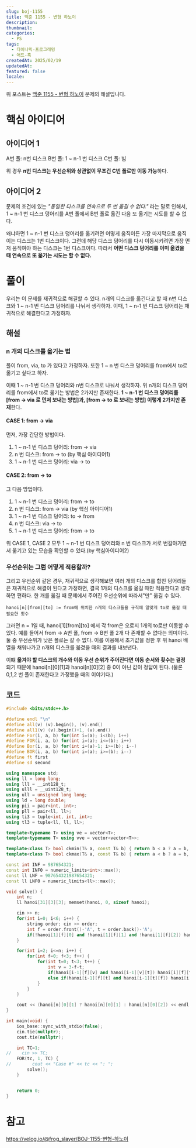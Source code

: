 ```yaml
---
slug: boj-1155
title: 백준 1155 - 변형 하노이
description: 
thumbnail: 
categories:
  - PS
tags:
  - 다이나믹-프로그래밍
  - 애드-혹
createdAt: 2025/02/19
updatedAt: 
featured: false
locale:
---
```

위 포스트는 [백준 1155 - 변형 하노이](https://www.acmicpc.net/problem/1155) 문제의 해셜입니다.

# 핵심 아이디어
## 아이디어 1
A번 폴: n번 디스크
B번 폴: 1 ~ n-1 번 디스크
C번 폴: 빔

위 경우 **n번 디스크는 우선순위와 상관없이 무조건 C번 폴로만 이동 가능**하다.

## 아이디어 2
문제의 조건에 있는 _"동일한 디스크를 연속으로 두 번 옮길 수 없다."_ 라는 말로 인해서,
1 ~ n-1 번 디스크 덩어리를 A번 폴에서 B번 폴로 옮긴 다음 또 옮기는 시도를 할 수 없다.

왜냐하면 1 ~ n-1 번 디스크 덩어리를 옮기려면 어떻게 움직이든 가장 마지막으로 움직이는 디스크는 1번 디스크이다. 그런데 해당 디스크 덩어리를 다시 이동시키려면 가장 먼저 움직여야 하는 디스크는 1번 디스크이다. 따라서 **어떤 디스크 덩어리를 이미 옮겼을 때 연속으로 또 옮기는 시도는 할 수 없다.**

# 풀이
우리는 이 문제를 재귀적으로 해결할 수 있다.
n개의 디스크를 옮긴다고 할 때 n번 디스크와 1 ~ n-1 번 디스크 덩어리를 나눠서 생각하자.
이때, 1 ~ n-1 번 디스크 덩어리는 재귀적으로 해결한다고 가정하자.
## 해설
### n 개의 디스크를 옮기는 법
폴이 from, via, to 가 있다고 가정하자.
또한 1 ~ n 번 디스크 덩어리를 from에서 to로 옮기고 싶다고 하자.

이때 1 ~ n-1 번 디스크 덩어리와 n번 디스크로 나눠서 생각하자. 위 n개의 디스크 덩어리를 from에서 to로 옮기는 방법은 2가지만 존재한다. 
**1 ~ n-1 번 디스크 덩어리를 [from → via 로 먼저 보내는 방법]과, [from → to 로 보내는 방법] 이렇게 2가지만 존재**한다.

#### CASE 1: from → via
먼저, 가장 간단한 방법이다.
1. 1 ~ n-1 번 디스크 덩어리: from → via 
2. n 번 디스크: from → to (by 핵심 아이디어1)
3. 1 ~ n-1 번 디스크 덩어리: via → to

#### CASE 2: from → to
그 다음 방법이다.
1. 1 ~ n-1 번 디스크 덩어리: from → to
2. n 번 디스크: from → via (by 핵심 아이디어1)
3. 1 ~ n-1 번 디스크 덩어리: to → from
4. n 번 디스크: via → to
5. 1 ~ n-1 번 디스크 덩어리: from → to



위 CASE 1, CASE 2 모두 1 ~ n-1 번 디스크 덩어리와 n 번 디스크가 서로 번갈아가면서 옮기고 있는 모습을 확인할 수 있다.(by 핵심아이디어2)

### 우선순위는 그럼 어떻게 적용할까?

그리고 우선순위 같은 경우, 재귀적으로 생각해보면 여러 개의 디스크를 합친 덩어리들은 재귀적으로 해결이 된다고 가정하면, 결국 1개의 디스크를 옮길 때만 적용한다고 생각하면 편하다.
한 개를 옮길 때 문제에서 주어진 우선순위에 따라서"만" 옮길 수 있다.

`hanoi[n][from][to] := from에 위치한 n개의 디스크들을 규칙에 알맞게 to로 옮길 때 필요한 횟수`

그러면 n = 1일 때, hanoi\[1\]\[from\]\[to\] 에서 각 from은 오로지 1개의 to로만 이동할 수 있다.
예를 들어서 from → A번 폴, from → B번 폴 2개 다 존재할 수 없다는 의미이다. 둘 중 우선순위가 낮은 폴로는 갈 수 없다. 
이를 이용해서 초기값을 정한 후 위 hanoi 배열을 채워나가고 n개의 디스크를 옮겼을 때의 결과를 내보낸다.

이떄 **옮겨야 할 디스크의 개수와 이동 우선 순위가 주어진다면 이동 순서와 횟수는 결정**되기 때문에 hanoi[n][0][1]과 hanoi[n][0][2] 중 0이 아닌 값이 정답이 된다. (물론 0,1,2 번 폴이 존재한다고 가정했을 때의 이야기다.)


## 코드

```cpp
#include <bits/stdc++.h>

#define endl "\n"
#define all(v) (v).begin(), (v).end()
#define all1(v) (v).begin()+1, (v).end()
#define For(i, a, b) for(int i=(a); i<(b); i++)
#define FOR(i, a, b) for(int i=(a); i<=(b); i++)
#define Bor(i, a, b) for(int i=(a)-1; i>=(b); i--)
#define BOR(i, a, b) for(int i=(a); i>=(b); i--)
#define ft first
#define sd second

using namespace std;
using ll = long long;
using lll = __int128_t;
using ulll = __uint128_t;
using ull = unsigned long long;
using ld = long double;
using pii = pair<int, int>;
using pll = pair<ll, ll>;
using ti3 = tuple<int, int, int>;
using tl3 = tuple<ll, ll, ll>;

template<typename T> using ve = vector<T>;
template<typename T> using vve = vector<vector<T>>;

template<class T> bool ckmin(T& a, const T& b) { return b < a ? a = b, 1 : 0; }
template<class T> bool ckmax(T& a, const T& b) { return a < b ? a = b, 1 : 0; }

const int INF = 987654321;
const int INF0 = numeric_limits<int>::max();
const ll LNF = 987654321987654321;
const ll LNF0 = numeric_limits<ll>::max();

void solve() {
    int n;
    ll hanoi[31][3][3]; memset(hanoi, 0, sizeof hanoi);

    cin >> n;
    for(int i=0; i<6; i++) {
        string order; cin >> order;
        int f = order.front()-'A', t = order.back()-'A';
        if(!hanoi[1][f][0] and !hanoi[1][f][1] and !hanoi[1][f][2]) hanoi[1][f][t] = 1;
    }

    for(int i=2; i<=n; i++) {
        for(int f=0; f<3; f++) {
            for(int t=0; t<3; t++) {
                int v = 3-f-t;
                if(hanoi[i-1][f][v] and hanoi[i-1][v][t]) hanoi[i][f][t] = hanoi[i-1][f][v] + hanoi[i-1][v][t] + 1;
                else if(hanoi[i-1][f][t] and hanoi[i-1][t][f]) hanoi[i][f][t] = hanoi[i-1][f][t]*2LL + hanoi[i-1][t][f] + 2;
            }
        }
    }

    cout << (hanoi[n][0][1] ? hanoi[n][0][1] : hanoi[n][0][2]) << endl;
}

int main(void) {
    ios_base::sync_with_stdio(false);
    cin.tie(nullptr);
    cout.tie(nullptr);

    int TC=1;
//    cin >> TC;
    FOR(tc, 1, TC) {
//        cout << "Case #" << tc << ": ";
        solve();
    }


    return 0;
}
```

# 참고
https://velog.io/@frog_slayer/BOJ-1155-변형-하노이